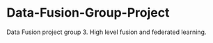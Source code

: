 # Data-Fusion-Group-Project

Data Fusion project group 3. 
High level fusion and federated learning.
